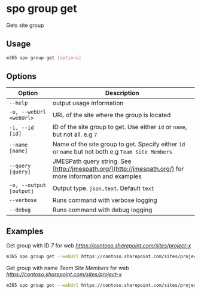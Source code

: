 # spo group get

Gets site group

## Usage

```sh
m365 spo group get [options]
```

## Options

Option|Description
------|-----------
`--help`|output usage information
`-u, --webUrl <webUrl>`|URL of the site where the group is located
`-i, --id [id]`|ID of the site group to get. Use either `id` or `name`, but not all. e.g `7`
`--name [name]`|Name of the site group to get. Specify either `id` or `name` but not both e.g `Team Site Members`
`--query [query]`|JMESPath query string. See [http://jmespath.org/](http://jmespath.org/) for more information and examples
`-o, --output [output]`|Output type. `json,text`. Default `text`
`--verbose`|Runs command with verbose logging
`--debug`|Runs command with debug logging

## Examples

Get group with ID _7_ for web _https://contoso.sharepoint.com/sites/project-x_

```sh
m365 spo group get --webUrl https://contoso.sharepoint.com/sites/project-x --id 7
```

Get group with name _Team Site Members_ for web _https://contoso.sharepoint.com/sites/project-x_

```sh
m365 spo group get --webUrl https://contoso.sharepoint.com/sites/project-x --name "Team Site Members"
```
